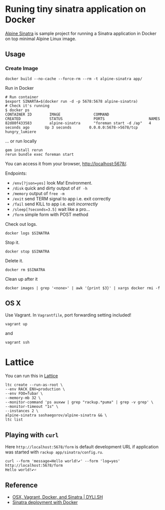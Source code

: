 # Runing tiny sinatra application on Docker

[Alpine Sinatra](https://hub.docker.com/r/sashaegorov/alpine-sinatra/) is sample project for running a Sinatra application in Docker on top minimal Alpine Linux image.

## Usage

### Create Image

```
docker build --no-cache --force-rm --rm -t alpine-sinatra app/
```
Run in Docker
```
# Run container
$export SINARTA=$(docker run -d -p 5678:5678 alpine-sinatra)
# Check it's running
$ docker ps
CONTAINER ID        IMAGE               COMMAND                  CREATED             STATUS              PORTS                    NAMES
82d80f433583        alpine-sinatra      "foreman start -d /ap"   4 seconds ago       Up 3 seconds        0.0.0.0:5678->5678/tcp   hungry_lumiere
```
… or run locally
```
gem install rerun
rerun bundle exec foreman start
```

You can access it from your browser, [http://localhost:5678/](http://localhost:5678/).

Endpoints:
- `/env[?json=yes]` look Ma! Environment.
- `/disk` quick and dirty output of `df -h`
- `/memory` output of `free -m`
- `/exit` send TERM signal to app i.e. exit correctly
- `/fail` send KILL to app i.e. exit *incorrectly*
- `/sleep[?seconds=3.5]` wait like a pro...
- `/form` simple form with POST method

Check out logs.

```
docker logs $SINATRA
```

Stop it.

```
docker stop $SINATRA
```

Delete it.

```
docker rm $SINATRA
```

Clean up after it

```
docker images | grep '<none>' | awk '{print $3}' | xargs docker rmi -f
```

## OS X

Use Vagrant. In `Vagrantfile`, port forwarding setting included!

```
vagrant up
```

and

```
vagrant ssh
```

# Lattice
You can run this in [Lattice](http://lattice.cf)

```
ltc create --run-as-root \
--env RACK_ENV=production \
--env FOO=fubar \
--memory-mb 32 \
--monitor-command 'ps auxww | grep "rackup.*puma" | grep -v grep' \
--monitor-timeout "1s" \
--instances 2 \
alpine-sinatra sashaegorov/alpine-sinatra && \
ltc list
```

## Playing with `curl`

Here `http://localhost:5678/form` is default development URL if application was started with `rackup app/sinatra/config.ru`.

```
curl --form 'message=Hello world!✔︎' --form 'log=yes' http://localhost:5678/form
Hello world!✔︎⏎
```

## Reference

- [OSX, Vagrant, Docker, and Sinatra | DYLI.SH](http://dyli.sh/2013/08/23/OSX-Vagrant-Docker-Sinatra.html)
- [Sinatra deployment with Docker](http://haanto.com/sinatra-deployment-with-docker/)
